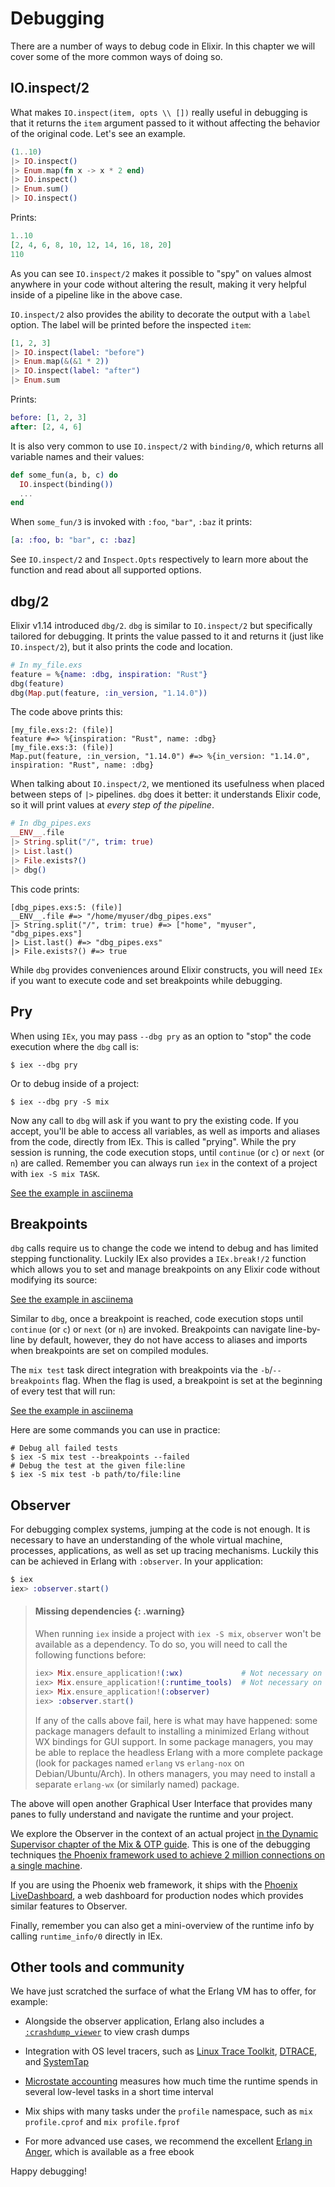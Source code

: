 <!--
  SPDX-License-Identifier: Apache-2.0
  SPDX-FileCopyrightText: 2021 The Elixir Team
-->

# Debugging

There are a number of ways to debug code in Elixir. In this chapter we will cover some of the more common ways of doing so.

## IO.inspect/2

What makes `IO.inspect(item, opts \\ [])` really useful in debugging is that it returns the `item` argument passed to it without affecting the behavior of the original code. Let's see an example.

```elixir
(1..10)
|> IO.inspect()
|> Enum.map(fn x -> x * 2 end)
|> IO.inspect()
|> Enum.sum()
|> IO.inspect()
```

Prints:

```elixir
1..10
[2, 4, 6, 8, 10, 12, 14, 16, 18, 20]
110
```

As you can see `IO.inspect/2` makes it possible to "spy" on values almost anywhere in your code without altering the result, making it very helpful inside of a pipeline like in the above case.

`IO.inspect/2` also provides the ability to decorate the output with a `label` option. The label will be printed before the inspected `item`:

```elixir
[1, 2, 3]
|> IO.inspect(label: "before")
|> Enum.map(&(&1 * 2))
|> IO.inspect(label: "after")
|> Enum.sum
```

Prints:

```elixir
before: [1, 2, 3]
after: [2, 4, 6]
```

It is also very common to use `IO.inspect/2` with `binding/0`, which returns all variable names and their values:

```elixir
def some_fun(a, b, c) do
  IO.inspect(binding())
  ...
end
```

When `some_fun/3` is invoked with `:foo`, `"bar"`, `:baz` it prints:

```elixir
[a: :foo, b: "bar", c: :baz]
```

See `IO.inspect/2` and `Inspect.Opts` respectively to learn more about the function and read about all supported options.

## dbg/2

Elixir v1.14 introduced `dbg/2`. `dbg` is similar to `IO.inspect/2` but specifically tailored for debugging. It prints the value passed to it and returns it (just like `IO.inspect/2`), but it also prints the code and location.

```elixir
# In my_file.exs
feature = %{name: :dbg, inspiration: "Rust"}
dbg(feature)
dbg(Map.put(feature, :in_version, "1.14.0"))
```

The code above prints this:

```shell
[my_file.exs:2: (file)]
feature #=> %{inspiration: "Rust", name: :dbg}
[my_file.exs:3: (file)]
Map.put(feature, :in_version, "1.14.0") #=> %{in_version: "1.14.0", inspiration: "Rust", name: :dbg}
```

When talking about `IO.inspect/2`, we mentioned its usefulness when placed between steps of `|>` pipelines. `dbg` does it better: it understands Elixir code, so it will print values at _every step of the pipeline_.

```elixir
# In dbg_pipes.exs
__ENV__.file
|> String.split("/", trim: true)
|> List.last()
|> File.exists?()
|> dbg()
```

This code prints:

```shell
[dbg_pipes.exs:5: (file)]
__ENV__.file #=> "/home/myuser/dbg_pipes.exs"
|> String.split("/", trim: true) #=> ["home", "myuser", "dbg_pipes.exs"]
|> List.last() #=> "dbg_pipes.exs"
|> File.exists?() #=> true
```

While `dbg` provides conveniences around Elixir constructs, you will need `IEx` if you want to execute code and set breakpoints while debugging.

## Pry

When using `IEx`, you may pass `--dbg pry` as an option to "stop" the code execution where the `dbg` call is:

```console
$ iex --dbg pry
```

Or to debug inside of a project:

```console
$ iex --dbg pry -S mix
```

Now any call to `dbg` will ask if you want to pry the existing code. If you accept, you'll be able to access all variables, as well as imports and aliases from the code, directly from IEx. This is called "prying". While the pry session is running, the code execution stops, until `continue` (or `c`) or `next` (or `n`) are called. Remember you can always run `iex` in the context of a project with `iex -S mix TASK`.

<script id="asciicast-509509" src="https://asciinema.org/a/509509.js" async></script><noscript><p><a href="https://asciinema.org/a/509509">See the example in asciinema</a></p></noscript>

## Breakpoints

`dbg` calls require us to change the code we intend to debug and has limited stepping functionality. Luckily IEx also provides a `IEx.break!/2` function which allows you to set and manage breakpoints on any Elixir code without modifying its source:

<script type="text/javascript" src="https://asciinema.org/a/0h3po0AmTcBAorc5GBNU97nrs.js" id="asciicast-0h3po0AmTcBAorc5GBNU97nrs" async></script><noscript><p><a href="https://asciinema.org/a/0h3po0AmTcBAorc5GBNU97nrs">See the example in asciinema</a></p></noscript>

Similar to `dbg`, once a breakpoint is reached, code execution stops until `continue` (or `c`) or `next` (or `n`) are invoked. Breakpoints can navigate line-by-line by default, however, they do not have access to aliases and imports when breakpoints are set on compiled modules.

The `mix test` task direct integration with breakpoints via the `-b`/`--breakpoints` flag. When the flag is used, a breakpoint is set at the beginning of every test that will run:

<script async id="asciicast-XTZ15jFKFAlr8ZxIZMzaHgL5n" src="https://asciinema.org/a/XTZ15jFKFAlr8ZxIZMzaHgL5n.js"></script><noscript><p><a href="https://asciinema.org/a/XTZ15jFKFAlr8ZxIZMzaHgL5n">See the example in asciinema</a></p></noscript>

Here are some commands you can use in practice:

```console
# Debug all failed tests
$ iex -S mix test --breakpoints --failed
# Debug the test at the given file:line
$ iex -S mix test -b path/to/file:line
```

## Observer

For debugging complex systems, jumping at the code is not enough. It is necessary to have an understanding of the whole virtual machine, processes, applications, as well as set up tracing mechanisms. Luckily this can be achieved in Erlang with `:observer`. In your application:

```elixir
$ iex
iex> :observer.start()
```

> #### Missing dependencies {: .warning}
>
> When running `iex` inside a project with `iex -S mix`, `observer` won't be available as a dependency. To do so, you will need to call the following functions before:
>
> ```elixir
> iex> Mix.ensure_application!(:wx)             # Not necessary on Erlang/OTP 27+
> iex> Mix.ensure_application!(:runtime_tools)  # Not necessary on Erlang/OTP 27+
> iex> Mix.ensure_application!(:observer)
> iex> :observer.start()
> ```
>
> If any of the calls above fail, here is what may have happened: some package managers default to installing a minimized Erlang without WX bindings for GUI support. In some package managers, you may be able to replace the headless Erlang with a more complete package (look for packages named `erlang` vs `erlang-nox` on Debian/Ubuntu/Arch). In others managers, you may need to install a separate `erlang-wx` (or similarly named) package.

The above will open another Graphical User Interface that provides many panes to fully understand and navigate the runtime and your project.

We explore the Observer in the context of an actual project [in the Dynamic Supervisor chapter of the Mix & OTP guide](../mix-and-otp/dynamic-supervisor.md). This is one of the debugging techniques [the Phoenix framework used to achieve 2 million connections on a single machine](https://phoenixframework.org/blog/the-road-to-2-million-websocket-connections).

If you are using the Phoenix web framework, it ships with the [Phoenix LiveDashboard](https://github.com/phoenixframework/phoenix_live_dashboard), a web dashboard for production nodes which provides similar features to Observer.

Finally, remember you can also get a mini-overview of the runtime info by calling `runtime_info/0` directly in IEx.

## Other tools and community

We have just scratched the surface of what the Erlang VM has to offer, for example:

  * Alongside the observer application, Erlang also includes a [`:crashdump_viewer`](`:crashdump_viewer`) to view crash dumps

  * Integration with OS level tracers, such as [Linux Trace Toolkit](https://www.erlang.org/doc/apps/runtime_tools/lttng), [DTRACE](https://www.erlang.org/doc/apps/runtime_tools/dtrace), and [SystemTap](https://www.erlang.org/doc/apps/runtime_tools/systemtap)

  * [Microstate accounting](`:msacc`) measures how much time the runtime spends in several low-level tasks in a short time interval

  * Mix ships with many tasks under the `profile` namespace, such as `mix profile.cprof` and `mix profile.fprof`

  * For more advanced use cases, we recommend the excellent [Erlang in Anger](https://www.erlang-in-anger.com/), which is available as a free ebook

Happy debugging!
